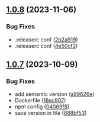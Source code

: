 ## [1.0.8](https://github.com/subzero-team/demo-app/compare/v1.0.7...v1.0.8) (2023-11-06)


### Bug Fixes

* .releaserc conf ([2b2a919](https://github.com/subzero-team/demo-app/commit/2b2a919558f747507908e4b095f06c04af633f21))
* .releaserc conf ([4e50cf2](https://github.com/subzero-team/demo-app/commit/4e50cf2eaa60be7059d7ef5882e30a4d515c273f))

## [1.0.7](https://github.com/corollo/demo-app/compare/v1.0.6...v1.0.7) (2023-10-09)


### Bug Fixes

* add semantic version ([a99626e](https://github.com/corollo/demo-app/commit/a99626e44e096c312acd8a6fb2535d3b4c5fbcdf))
* Dockerfile ([16ec907](https://github.com/corollo/demo-app/commit/16ec907bddec74da73e4f2ca1dd1ed049011caa4))
* npm config ([04069f8](https://github.com/corollo/demo-app/commit/04069f8f7c914cdc8f521ce6027adbf58942b029))
* save version in file ([888bf53](https://github.com/corollo/demo-app/commit/888bf534715a7484065916983658cfa0e4048a67))
